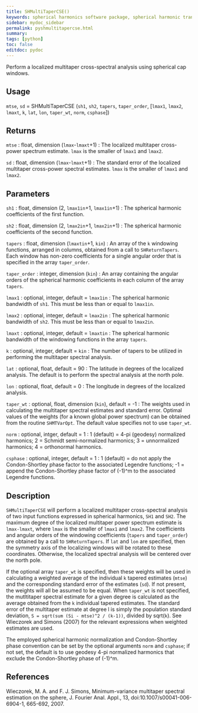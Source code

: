 ```yaml
---
title: SHMultiTaperCSE()
keywords: spherical harmonics software package, spherical harmonic transform, legendre functions, multitaper spectral analysis, fortran, Python, gravity, magnetic field
sidebar: mydoc_sidebar
permalink: pyshmultitapercse.html
summary:
tags: [python]
toc: false
editdoc: pydoc
---
```


Perform a localized multitaper cross-spectral analysis using spherical cap windows.

## Usage

`mtse`, `sd` = SHMultiTaperCSE (`sh1`, `sh2`, `tapers`, `taper_order`, [`lmax1`, `lmax2`, `lmaxt`, `k`, `lat`, `lon`, `taper_wt`, `norm`, `csphase`])

## Returns

`mtse` : float, dimension (`lmax`-`lmaxt`+1)
:   The localized multitaper cross-power spectrum estimate. `lmax` is the smaller of `lmax1` and `lmax2`.

`sd` : float, dimension (`lmax`-`lmaxt`+1)
:   The standard error of the localized multitaper cross-power spectral estimates. `lmax` is the smaller of `lmax1` and `lmax2`.

## Parameters

`sh1` : float, dimension (2, `lmax1in`+1, `lmax1in`+1)
:   The spherical harmonic coefficients of the first function.

`sh2` : float, dimension (2, `lmax2in`+1, `lmax2in`+1)
:   The spherical harmonic coefficients of the second function.

`tapers` : float, dimension (`lmaxtin`+1, `kin`)
:   An array of the `k` windowing functions, arranged in columns, obtained from a call to `SHReturnTapers`. Each window has non-zero coefficients for a single angular order that is specified in the array `taper_order`.

`taper_order` : integer, dimension (`kin`)
:   An array containing the angular orders of the spherical harmonic coefficients in each column of the array `tapers`.

`lmax1` : optional, integer, default = `lmax1in`
:   The spherical harmonic bandwidth of `sh1`. This must be less than or equal to `lmax1in`.

`lmax2` : optional, integer, default = `lmax2in`
:   The spherical harmonic bandwidth of `sh2`. This must be less than or equal to `lmax2in`.

`lmaxt` : optional, integer, default = `lmaxtin`
:   The spherical harmonic bandwidth of the windowing functions in the array `tapers`.

`k` : optional, integer, default = `kin`
:   The number of tapers to be utilized in performing the multitaper spectral analysis.

`lat` : optional, float, default = 90
:   The latitude in degrees of the localized analysis. The default is to perform the spectral analysis at the north pole.

`lon` : optional, float, default = 0
:   The longitude in degrees of the localized analysis.

`taper_wt` : optional, float, dimension (`kin`), default = -1
:   The weights used in calculating the multitaper spectral estimates and standard error. Optimal values of the weights (for a known global power spectrum) can be obtained from the routine `SHMTVarOpt`. The default value specifies not to use `taper_wt`.

`norm` : optional, intger, default = 1
:   1 (default) = 4-pi (geodesy) normalized harmonics; 2 = Schmidt semi-normalized harmonics; 3 = unnormalized harmonics; 4 = orthonormal harmonics.

`csphase` : optional, integer, default = 1
:   1 (default) = do not apply the Condon-Shortley phase factor to the associated Legendre functions; -1 = append the Condon-Shortley phase factor of (-1)^m to the associated Legendre functions.

## Description

`SHMultiTaperCSE` will perform a localized multitaper cross-spectral analysis of two input functions expressed in spherical harmonics, `SH1` and `SH2`. The maximum degree of the localized multitaper power spectrum estimate is `lmax-lmaxt`, where `lmax` is the smaller of `lmax1` and `lmax2`. The coefficients and angular orders of the windowing coefficients (`tapers` and `taper_order`) are obtained by a call to `SHReturnTapers`. If `lat` and `lon` are specified, then the symmetry axis of the localizing windows will be rotated to these coordinates. Otherwise, the localized spectral analysis will be centered over the north pole.

If the optional array `taper_wt` is specified, then these weights will be used in calculating a weighted average of the individual `k` tapered estimates (`mtse`) and the corresponding standard error of the estimates (`sd`). If not present, the weights will all be assumed to be equal. When `taper_wt` is not specified, the mutltitaper spectral estimate for a given degree is calculated as the average obtained from the `k` individual tapered estimates. The standard error of the multitaper estimate at degree l is simply the population standard deviation, `S = sqrt(sum (Si - mtse)^2 / (k-1))`, divided by sqrt(`k`). See Wieczorek and Simons (2007) for the relevant expressions when weighted estimates are used.

The employed spherical harmonic normalization and Condon-Shortley phase convention can be set by the optional arguments `norm` and `csphase`; if not set, the default is to use geodesy 4-pi normalized harmonics that exclude the Condon-Shortley phase of (-1)^m.

## References

Wieczorek, M. A. and F. J. Simons, Minimum-variance multitaper spectral estimation on the sphere, J. Fourier Anal. Appl., 13, doi:10.1007/s00041-006-6904-1, 665-692, 2007.
